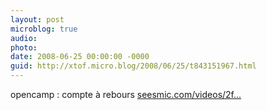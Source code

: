 ```yaml
---
layout: post
microblog: true
audio: 
photo: 
date: 2008-06-25 00:00:00 -0000
guid: http://xtof.micro.blog/2008/06/25/t843151967.html
---
```

opencamp : compte à rebours [seesmic.com/videos/2f...](http://seesmic.com/videos/2fUS1kEBr4)
